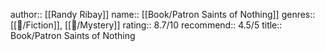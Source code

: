 author:: [[Randy Ribay]]
name:: [[Book/Patron Saints of Nothing]]
genres:: [[📖/Fiction]], [[📖/Mystery]]
rating:: 8.7/10
recommend:: 4.5/5
title:: Book/Patron Saints of Nothing
